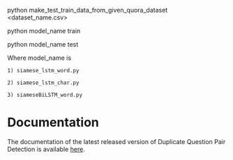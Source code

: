 python make_test_train_data_from_given_quora_dataset <dataset_name.csv>




python model_name train




python model_name test

Where model_name is

	1) siamese_lstm_word.py

	2) siamese_lstm_char.py

	3) siameseBiLSTM_word.py





Documentation
============

The documentation of the latest released version of Duplicate Question Pair Detection is available [here](https://docs.google.com/document/d/10rPiUkijm7ukeQcE-w_2ldIxhBeIxyDVHNKg8uabrFQ/edit?ts=5ad0c89a#). 
